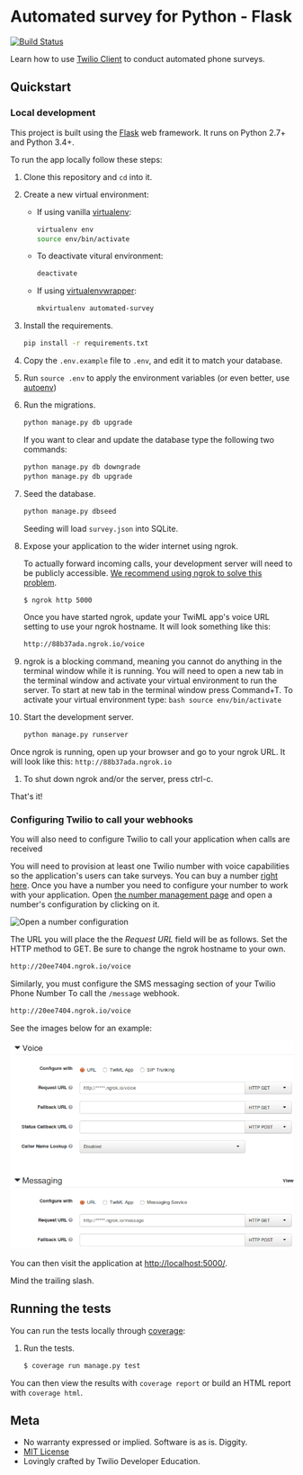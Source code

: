 # Automated survey for Python - Flask
[![Build Status](https://travis-ci.org/TwilioDevEd/automated-survey-flask.svg?branch=master)](https://travis-ci.org/TwilioDevEd/automated-survey-flask)

Learn how to use [Twilio Client](https://www.twilio.com/client) to conduct automated phone surveys.

## Quickstart

### Local development

This project is built using the [Flask](http://flask.pocoo.org/) web framework. It runs on Python 2.7+ and Python 3.4+.

To run the app locally follow these steps:

1. Clone this repository and `cd` into it.

1. Create a new virtual environment:
    - If using vanilla [virtualenv](https://virtualenv.pypa.io/en/latest/):

        ```bash
        virtualenv env
        source env/bin/activate
        ```
    - To deactivate vitural environment:

        ```bash
        deactivate
        ```
        
    - If using [virtualenvwrapper](https://virtualenvwrapper.readthedocs.org/en/latest/):

        ```bash
        mkvirtualenv automated-survey
        ```

1. Install the requirements.

    ```bash
    pip install -r requirements.txt
    ```

1. Copy the `.env.example` file to `.env`, and edit it to match your database.

1. Run `source .env` to apply the environment variables (or even better, use [autoenv](https://github.com/kennethreitz/autoenv))

1. Run the migrations.

    ```bash
    python manage.py db upgrade
    ```
    
    If you want to clear and update the database type the following two commands:
    ```bash
    python manage.py db downgrade
    python manage.py db upgrade
    ```

1. Seed the database.

   ```bash
   python manage.py dbseed
   ```

   Seeding will load `survey.json` into SQLite.

1. Expose your application to the wider internet using ngrok.

    To actually forward incoming calls, your development server will need to be publicly accessible.
    [We recommend using ngrok to solve this problem](https://www.twilio.com/blog/2015/09/6-awesome-reasons-to-use-ngrok-when-testing-webhooks.html).

    ```bash
    $ ngrok http 5000
    ```

    Once you have started ngrok, update your TwiML app's voice URL setting to use your ngrok hostname.
    It will look something like this:

    ```bash
    http://88b37ada.ngrok.io/voice
    ```

1. ngrok is a blocking command, meaning you cannot do anything in the terminal window while it is running.  You will need to open a new tab in the terminal window and activate your virtual environment to run the server.  To start at new tab in the terminal window press Command+T.  To activate your virtual environment type:
        ```bash
        source env/bin/activate
        ```

1. Start the development server.

    ```bash
    python manage.py runserver
    ```

Once ngrok is running, open up your browser and go to your ngrok URL. It will
look like this: `http://88b37ada.ngrok.io`

1. To shut down ngrok and/or the server, press ctrl-c.

That's it!

### Configuring Twilio to call your webhooks

You will also need to configure Twilio to call your application when
calls are received

You will need to provision at least one Twilio number with voice
capabilities so the application's users can take surveys. You can buy
a number
[right here](https://www.twilio.com/user/account/phone-numbers/search). Once
you have a number you need to configure your number to work with your
application. Open
[the number management page](https://www.twilio.com/user/account/phone-numbers/incoming)
and open a number's configuration by clicking on it.

![Open a number configuration](https://raw.github.com/TwilioDevEd/automated-survey-flask/master/images/number-conf.png)

The URL you will place the the *Request URL* field will be as follows. Set
the HTTP method to GET. Be sure to change the ngrok hostname to your own.

```bash
http://20ee7404.ngrok.io/voice
```

Similarly, you must configure the SMS messaging section of your Twilio Phone Number
To call the `/message` webhook.

```bash
http://20ee7404.ngrok.io/voice
```


See the images below for an example:

![Webhook Voice configuration](https://raw.githubusercontent.com/TwilioDevEd/automated-survey-flask/master/images/webhook-conf.png)

You can then visit the application at [http://localhost:5000/](http://localhost:5000/).

Mind the trailing slash.

## Running the tests

You can run the tests locally through [coverage](http://coverage.readthedocs.org/):

1. Run the tests.

    ```bash
    $ coverage run manage.py test
    ```

You can then view the results with `coverage report` or build an HTML report with `coverage html`.

## Meta

* No warranty expressed or implied. Software is as is. Diggity.
* [MIT License](http://www.opensource.org/licenses/mit-license.html)
* Lovingly crafted by Twilio Developer Education.

